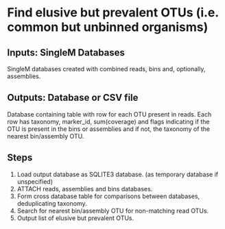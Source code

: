 # Find elusive but prevalent OTUs (i.e. common but unbinned organisms)

## Inputs: SingleM Databases

SingleM databases created with combined reads, bins and, optionally, assemblies.

## Outputs: Database or CSV file

Database containing table with row for each OTU present in reads. Each row has
taxonomy, marker_id, sum(coverage) and flags indicating if the OTU is present
in the bins or assemblies and if not, the taxonomy of the nearest bin/assembly OTU.

## Steps

1. Load output database as SQLITE3 database. (as temporary database if unspecified)
1. ATTACH reads, assemblies and bins databases.
1. Form cross database table for comparisons between databases, deduplicating taxonomy.
1. Search for nearest bin/assembly OTU for non-matching read OTUs.
1. Output list of elusive but prevalent OTUs.
